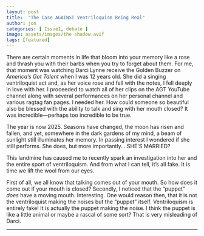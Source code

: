 ```yaml
---
layout: post
title:  "The Case AGAINST Ventriloquism Being Real"
author: jon
categories: [ Issue1, debate ]
image: assets/images/the shadow.avif
tags: [featured]
---
```


There are certain moments in life that bloom into your memory like a rose and thrash you with their barbs when you try to forget about them. For me, that moment was watching Darci Lynne receive the Golden Buzzer on *America’s Got Talent* when I was 12 years old. She did a singing ventriloquist act and, as her voice rose and fell with the notes, I fell deeply in love with her. I proceeded to watch all of her clips on the AGT YouTube channel along with several performances on her personal channel and various ragtag fan pages. I needed her. How could someone so beautiful also be blessed with the ability to talk and sing with her mouth closed? It was incredible—perhaps too incredible to be true.

The year is now 2025. Seasons have changed, the moon has risen and fallen, and yet, somewhere in the dark gardens of my mind, a beam of sunlight still illuminates her memory. In passing interest I wondered if she still performs. She does, but more importantly… SHE'S MARRIED?

This landmine has caused me to recently spark an investigation into her and the entire sport of ventriloquism. And from what I can tell, it’s all fake. It is time we lift the wool from our eyes.

First of all, we all know that talking comes out of your mouth. So how does it come out if your mouth is closed? Secondly, I noticed that the “puppet” *does* have a moving mouth. Interesting. One would reason then, that it is not the ventriloquist making the noises but the “puppet” itself. Ventriloquism is entirely fake! It is actually the puppet making the noise. I think the puppet is like a little animal or maybe a rascal of some sort? That is very misleading of Darci.

---

